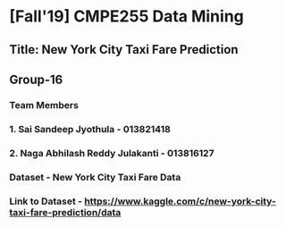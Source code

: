 # [Fall'19] CMPE255  Data Mining

## Title: New York City Taxi Fare Prediction

## Group-16
### Team Members
### 1. Sai Sandeep Jyothula - 013821418
### 2. Naga Abhilash Reddy Julakanti - 013816127

### Dataset - New York City Taxi Fare Data
### Link to Dataset - https://www.kaggle.com/c/new-york-city-taxi-fare-prediction/data

